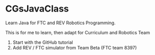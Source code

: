 # CGsJavaClass 
Learn Java for FTC and REV Robotics Programming.


This is for me to learn, then adapt for Curriculum and Robotics Team
1) Start with the GitHub tutorial
2) Add REV / FTC simulator from Team Beta (FTC team 8397)
